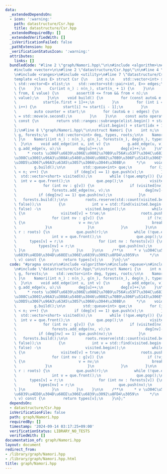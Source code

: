 ```yaml
---
data:
  _extendedDependsOn:
  - icon: ':warning:'
    path: datastructure/Csr.hpp
    title: datastructure/Csr.hpp
  _extendedRequiredBy: []
  _extendedVerifiedWith: []
  _isVerificationFailed: false
  _pathExtension: hpp
  _verificationStatusIcon: ':warning:'
  attributes:
    links: []
  bundledCode: "#line 2 \"graph/Namori.hpp\"\n\n#include <algorithm>\n#include <queue>\n\
    #include <vector>\n\n#line 2 \"datastructure/Csr.hpp\"\n\n#line 4 \"datastructure/Csr.hpp\"\
    \n#include <ranges>\n#include <utility>\n#line 7 \"datastructure/Csr.hpp\"\n\n\
    template <class E> struct Csr {\n    int n;\n    std::vector<int> start;\n   \
    \ std::vector<E> elist;\n    std::vector<std::pair<int, E>> edges;\n\n    Csr()\
    \ {\n    }\n    Csr(int n_) : n(n_), start(n_ + 1) {\n    }\n\n    void add_edge(int\
    \ from, E value) {\n        assert(0 <= from && from < n);\n        edges.emplace_back(from,\
    \ value);\n    }\n\n    void build() {\n        for (const auto& e : edges) {\n\
    \            start[e.first + 1]++;\n        }\n        for (int i = 1; i <= n;\
    \ i++) {\n            start[i] += start[i - 1];\n        }\n        elist.resize(edges.size());\n\
    \        auto counter = start;\n        for (auto& e : edges) {\n            elist[counter[e.first]++]\
    \ = std::move(e.second);\n        }\n    }\n\n    const auto operator[](int idx)\
    \ const {\n        return std::ranges::subrange(elist.begin() + start[idx],\n\
    \                                     elist.begin() + start[idx + 1]);\n    }\n\
    };\n#line 8 \"graph/Namori.hpp\"\n\nstruct Namori {\n    int n;\n    Csr<int>\
    \ g, forests;\n    std::vector<int> deg, types, roots;\n\n    Namori() {\n   \
    \ }\n    Namori(int n_) : n(n_), g(n_), forests(n_), deg(n_), types(n_) {\n  \
    \  }\n\n    void add_edge(int u, int v) {\n        g.add_edge(u, v);\n       \
    \ g.add_edge(v, u);\n        deg[u]++;\n        deg[v]++;\n    }\n\n    /**\n\
    \     * roots \u306F\u6839\u306E\u9802\u70B9\u756A\u53F7\u304C\u683C\u7D0D\u3055\
    \u308C\u3001\u96A3\u308A\u5408\u3046\u9802\u70B9\u306F\u5143\u306E\u30B0\u30E9\
    \u30D5\u3067\u96A3\u63A5\u3057\u3066\u3044\u308B\n     */\n    void build() {\n\
    \        g.build();\n\n        std::queue<int> que;\n        for (int v = 0; v\
    \ < n; v++) {\n            if (deg[v] == 1) que.push(v);\n        }\n\n      \
    \  std::vector<short> visited(n);\n        while (!que.empty()) {\n          \
    \  int v = que.front();\n            que.pop();\n            visited[v] = true;\n\
    \            for (int nv : g[v]) {\n                if (visited[nv]) continue;\n\
    \                forests.add_edge(nv, v);\n                deg[nv]--;\n      \
    \          if (deg[nv] == 1) que.push(nv);\n            }\n        }\n\n     \
    \   forests.build();\n\n        roots.reserve(std::count(visited.begin(), visited.end(),\
    \ false));\n        {\n            int v = std::find(visited.begin(), visited.end(),\
    \ false) -\n                    visited.begin();\n            while (!visited[v])\
    \ {\n                visited[v] = true;\n                roots.push_back(v);\n\
    \                for (int nv : g[v]) {\n                    if (!visited[nv])\
    \ {\n                        v = nv;\n                        break;\n       \
    \             }\n                }\n            }\n        }\n\n        for (int\
    \ r : roots) {\n            que.push(r);\n            while (!que.empty()) {\n\
    \                int v = que.front();\n                que.pop();\n          \
    \      types[v] = r;\n                for (int nv : forests[v]) {\n          \
    \          types[nv] = r;\n                    que.push(nv);\n               \
    \ }\n            }\n        }\n    }\n\n    /**\n     * v \u304C\u5C5E\u3059\u308B\
    \u6839\u4ED8\u304D\u68EE\u306E\u6839\u3092\u8FD4\u3059\n     */\n    int type(int\
    \ v) const {\n        return types[v];\n    }\n};\n"
  code: "#pragma once\n\n#include <algorithm>\n#include <queue>\n#include <vector>\n\
    \n#include \"datastructure/Csr.hpp\"\n\nstruct Namori {\n    int n;\n    Csr<int>\
    \ g, forests;\n    std::vector<int> deg, types, roots;\n\n    Namori() {\n   \
    \ }\n    Namori(int n_) : n(n_), g(n_), forests(n_), deg(n_), types(n_) {\n  \
    \  }\n\n    void add_edge(int u, int v) {\n        g.add_edge(u, v);\n       \
    \ g.add_edge(v, u);\n        deg[u]++;\n        deg[v]++;\n    }\n\n    /**\n\
    \     * roots \u306F\u6839\u306E\u9802\u70B9\u756A\u53F7\u304C\u683C\u7D0D\u3055\
    \u308C\u3001\u96A3\u308A\u5408\u3046\u9802\u70B9\u306F\u5143\u306E\u30B0\u30E9\
    \u30D5\u3067\u96A3\u63A5\u3057\u3066\u3044\u308B\n     */\n    void build() {\n\
    \        g.build();\n\n        std::queue<int> que;\n        for (int v = 0; v\
    \ < n; v++) {\n            if (deg[v] == 1) que.push(v);\n        }\n\n      \
    \  std::vector<short> visited(n);\n        while (!que.empty()) {\n          \
    \  int v = que.front();\n            que.pop();\n            visited[v] = true;\n\
    \            for (int nv : g[v]) {\n                if (visited[nv]) continue;\n\
    \                forests.add_edge(nv, v);\n                deg[nv]--;\n      \
    \          if (deg[nv] == 1) que.push(nv);\n            }\n        }\n\n     \
    \   forests.build();\n\n        roots.reserve(std::count(visited.begin(), visited.end(),\
    \ false));\n        {\n            int v = std::find(visited.begin(), visited.end(),\
    \ false) -\n                    visited.begin();\n            while (!visited[v])\
    \ {\n                visited[v] = true;\n                roots.push_back(v);\n\
    \                for (int nv : g[v]) {\n                    if (!visited[nv])\
    \ {\n                        v = nv;\n                        break;\n       \
    \             }\n                }\n            }\n        }\n\n        for (int\
    \ r : roots) {\n            que.push(r);\n            while (!que.empty()) {\n\
    \                int v = que.front();\n                que.pop();\n          \
    \      types[v] = r;\n                for (int nv : forests[v]) {\n          \
    \          types[nv] = r;\n                    que.push(nv);\n               \
    \ }\n            }\n        }\n    }\n\n    /**\n     * v \u304C\u5C5E\u3059\u308B\
    \u6839\u4ED8\u304D\u68EE\u306E\u6839\u3092\u8FD4\u3059\n     */\n    int type(int\
    \ v) const {\n        return types[v];\n    }\n};"
  dependsOn:
  - datastructure/Csr.hpp
  isVerificationFile: false
  path: graph/Namori.hpp
  requiredBy: []
  timestamp: '2024-09-14 03:17:25+09:00'
  verificationStatus: LIBRARY_NO_TESTS
  verifiedWith: []
documentation_of: graph/Namori.hpp
layout: document
redirect_from:
- /library/graph/Namori.hpp
- /library/graph/Namori.hpp.html
title: graph/Namori.hpp
---
```

